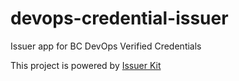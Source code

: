 # devops-credential-issuer
Issuer app for BC DevOps Verified Credentials

This project is powered by [Issuer Kit](https://github.com/bcgov/identity-kit-poc.git)